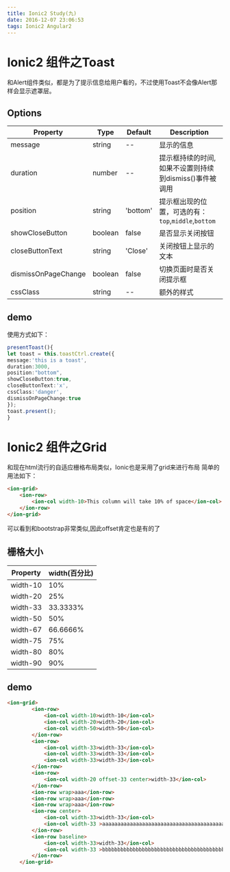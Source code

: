 ```yaml
---
title: Ionic2 Study(九)
date: 2016-12-07 23:06:53
tags: Ionic2 Angular2
---
```


# Ionic2 组件之Toast
和Alert组件类似，都是为了提示信息给用户看的，不过使用Toast不会像Alert那样会显示遮罩层。

## Options
|       Property      |   Type  | Default  |                      Description                       |
|---------------------|---------|----------|--------------------------------------------------------|
| message             | string  | --       | 显示的信息                                             |
| duration            | number  | --       | 提示框持续的时间,如果不设置则持续到dismiss()事件被调用 |
| position            | string  | 'bottom' | 提示框出现的位置，可选的有：`top`,`middle`,`bottom`    |
| showCloseButton     | boolean | false    | 是否显示关闭按钮                                       |
| closeButtonText     | string  | 'Close'  | 关闭按钮上显示的文本                                   |
| dismissOnPageChange | boolean | false    | 切换页面时是否关闭提示框                               |
| cssClass            | string  | --       | 额外的样式                                             |


## demo
使用方式如下：
``` typescript
presentToast(){
let toast = this.toastCtrl.create({
message:'this is a toast',
duration:3000,
position:"bottom",
showCloseButton:true,
closeButtonText:'x',
cssClass:'danger',
dismissOnPageChange:true
});
toast.present();
}
```

# Ionic2 组件之Grid
和现在html流行的自适应栅格布局类似，Ionic也是采用了grid来进行布局
简单的用法如下：
``` html 
<ion-grid>
	<ion-row>
		<ion-col width-10>This column will take 10% of space</ion-col>
	</ion-row>
</ion-grid>
```
可以看到和bootstrap非常类似,因此offset肯定也是有的了

## 栅格大小
| Property | width(百分比) |
|----------|---------------|
| width-10 | 10%           |
| width-20 | 25%           |
| width-33 | 33.3333%      |
| width-50 | 50%           |
| width-67 | 66.6666%      |
| width-75 | 75%           |
| width-80 | 80%           |
| width-90 | 90%           |

## demo
``` html 
<ion-grid>
		<ion-row>
			<ion-col width-10>width-10</ion-col>
			<ion-col width-20>width-20</ion-col>
			<ion-col width-50>width-50</ion-col>
		</ion-row>
		<ion-row>
			<ion-col width-33>width-33</ion-col>
			<ion-col width-33>width-33</ion-col>
			<ion-col width-33>width-33</ion-col>
		</ion-row>
		<ion-row>
			<ion-col width-20 offset-33 center>width-33</ion-col>
		</ion-row>
		<ion-row wrap>aaa</ion-row>
		<ion-row wrap>aaa</ion-row>
		<ion-row wrap>aaa</ion-row>
		<ion-row center>
			<ion-col width-33>width-33</ion-col>
			<ion-col width-33 >aaaaaaaaaaaaaaaaaaaaaaaaaaaaaaaaaaaaaaaaaaaaaaaaaaaaaaaaaaaaaaaaaaaaaaaaaaaaaaaaaaaaaaaaaaaaaaaaaaaaaaaaaaaaaaaaaaaaaaaaaaaaaaaaaaaaaaaaaaaaaaaa</ion-col>
		</ion-row>
		<ion-row baseline>
			<ion-col width-33>width-33</ion-col>
			<ion-col width-33 >bbbbbbbbbbbbbbbbbbbbbbbbbbbbbbbbbbbbbbbbbbbbbbbbbbbbbbbbbbbbbbbbbbbbbbbbbbbbbbbbbbbbbbbbbbbbbbbbbbbbbbbbbbbbbbbbbbbbbbbbbbbbbbbbbbbbb</ion-col>
		</ion-row>
	</ion-grid>
```